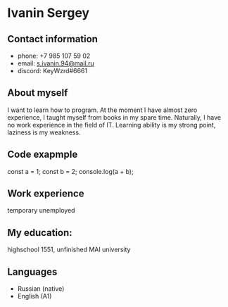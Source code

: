 # Ivanin Sergey
## Contact information
+ phone: +7 985 107 59 02
+ email: s.ivanin.94@mail.ru
+ discord: KeyWzrd#6661
## About myself
I want to learn how to program. At the moment I have almost zero experience, I taught myself from books in my spare time.  Naturally, I have no work experience in the field of IT. Learning ability is my strong point, laziness is my weakness.
## Code exapmple
const a = 1;
const b = 2;
console.log(a + b);
## Work experience
temporary unemployed
## My education:
highschool 1551, unfinished MAI university
## Languages
+ Russian (native)
+ English (A1)
